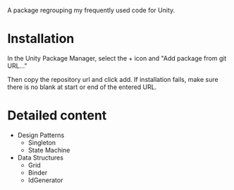 A package regrouping my frequently used code for Unity.

# Installation
In the Unity Package Manager, select the + icon and "Add package from git URL..."

Then copy the repository url and click add. If installation fails, make sure there is no blank at start or end of the entered URL.

# Detailed content

- Design Patterns
  - Singleton
  - State Machine
- Data Structures
  - Grid
  - Binder
  - IdGenerator
